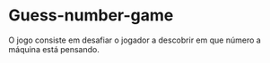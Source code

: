 # Guess-number-game
O jogo consiste em desafiar o jogador a descobrir em que número a máquina está pensando.
